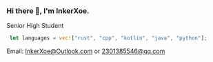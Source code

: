 <!--
**InkerXoe/InkerXoe** is a ✨ _special_ ✨ repository because its `README.md` (this file) appears on your GitHub profile.

Here are some ideas to get you started:

- 🔭 I’m currently working on ...
- 🌱 I’m currently learning ...
- 👯 I’m looking to collaborate on ...
- 🤔 I’m looking for help with ...
- 💬 Ask me about ...
- 📫 How to reach me: ...
- 😄 Pronouns: ...
- ⚡ Fun fact: ...
-->

### Hi there 👋, I'm InkerXoe.
Senior High Student  

```Rust
 let languages = vec!["rust", "cpp", "kotlin", "java", "python"];
```

Email: InkerXoe@Outlook.com  or  2301385546@qq.com  
